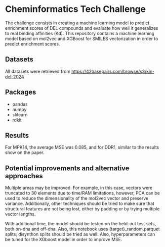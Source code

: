 # **Cheminformatics Tech Challenge**

The challenge consists in creating a machine learning model to predict enrichment scores of DEL compounds and evaluate how well it generalizes to real binding affinities (Kd). This repository contains a machine learning model based on mol2vec and XGBoost for SMILES vectorization in order to predict enrichment scores.

## Datasets
All datasets were retrieved from https://42basepairs.com/browse/s3/kin-del-2024

## Packages
  - pandas
  - numpy
  - sklearn
  - rdkit

## Results
For MPK14, the average MSE was 0.085, and for DDR1, similar to the results show on the paper. 


## Potential improvements and alternative approaches
Multiple areas may be improved. For example, in this case, vectors were truncated to 30 elements due to time/RAM limitations, however, PCA can be used to reduce the dimensionality of the mol2vec vector and preserve variance. Additionally, other techniques should be tried to make sure that structural features are not being lost, either by padding or by trying multiple vector lengths.

With additional time, the model should be tested on the held-out test sets, both on-dna and off-dna. Also, this notebook uses {target}_random.parquet splits; disynthon splits should be tried as well. 
Also, hyperparameters can be tuned for the XGboost model in order to improve MSE. 


